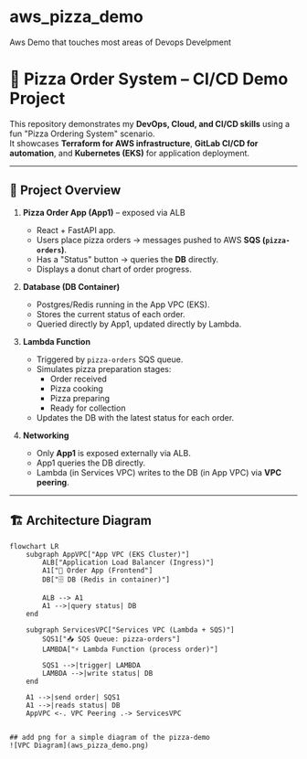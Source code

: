 # aws_pizza_demo
Aws Demo that touches most areas of Devops Develpment
# 🍕 Pizza Order System – CI/CD Demo Project

This repository demonstrates my **DevOps, Cloud, and CI/CD skills** using a fun "Pizza Ordering System" scenario.  
It showcases **Terraform for AWS infrastructure**, **GitLab CI/CD for automation**, and **Kubernetes (EKS)** for application deployment.  

---

## 🚀 Project Overview

1. **Pizza Order App (App1)** – exposed via ALB  
   - React + FastAPI app.  
   - Users place pizza orders → messages pushed to AWS **SQS (`pizza-orders`)**.  
   - Has a "Status" button → queries the **DB** directly.  
   - Displays a donut chart of order progress.

2. **Database (DB Container)**  
   - Postgres/Redis running in the App VPC (EKS).  
   - Stores the current status of each order.  
   - Queried directly by App1, updated directly by Lambda.

3. **Lambda Function**  
   - Triggered by `pizza-orders` SQS queue.  
   - Simulates pizza preparation stages:  
     - Order received  
     - Pizza cooking  
     - Pizza preparing  
     - Ready for collection  
   - Updates the DB with the latest status for each order.

4. **Networking**  
   - Only **App1** is exposed externally via ALB.  
   - App1 queries the DB directly.  
   - Lambda (in Services VPC) writes to the DB (in App VPC) via **VPC peering**.  


---

## 🏗️ Architecture Diagram

```mermaid
flowchart LR
    subgraph AppVPC["App VPC (EKS Cluster)"]
        ALB["Application Load Balancer (Ingress)"]
        A1["🍕 Order App (Frontend"]
        DB["🗄️ DB (Redis in container)"]

        ALB --> A1
        A1 -->|query status| DB
    end

    subgraph ServicesVPC["Services VPC (Lambda + SQS)"]
        SQS1["📥 SQS Queue: pizza-orders"]
        LAMBDA["⚡ Lambda Function (process order)"]

        SQS1 -->|trigger| LAMBDA
        LAMBDA -->|write status| DB
    end

    A1 -->|send order| SQS1
    A1 -->|reads status| DB
    AppVPC <-. VPC Peering .-> ServicesVPC


## add png for a simple diagram of the pizza-demo
![VPC Diagram](aws_pizza_demo.png)